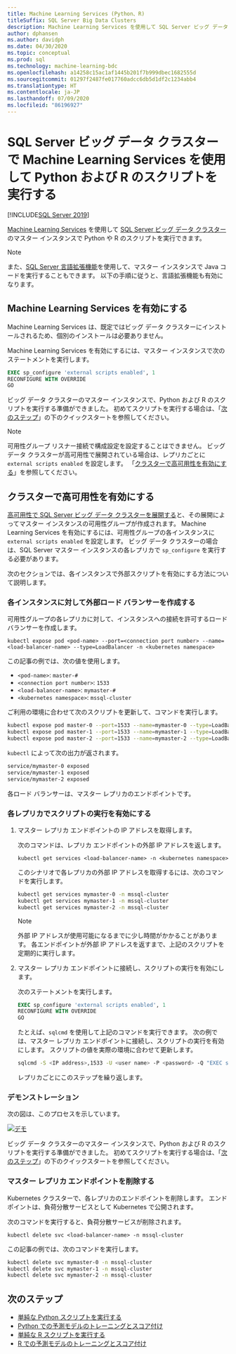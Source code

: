 ```yaml
---
title: Machine Learning Services (Python、R)
titleSuffix: SQL Server Big Data Clusters
description: Machine Learning Services を使用して SQL Server ビッグ データ クラスターのマスター インスタンスで Python や R のスクリプトを実行する方法について説明します。
author: dphansen
ms.author: davidph
ms.date: 04/30/2020
ms.topic: conceptual
ms.prod: sql
ms.technology: machine-learning-bdc
ms.openlocfilehash: a14258c15ac1af1445b201f7b999dbec1682555d
ms.sourcegitcommit: 01297f2487fe017760adcc6db5d1df2c1234abb4
ms.translationtype: HT
ms.contentlocale: ja-JP
ms.lasthandoff: 07/09/2020
ms.locfileid: "86196927"
---
```

# <a name="run-python-and-r-scripts-with-machine-learning-services-on-sql-server-big-data-clusters"></a>SQL Server ビッグ データ クラスターで Machine Learning Services を使用して Python および R のスクリプトを実行する

[!INCLUDE[SQL Server 2019](../includes/applies-to-version/sqlserver2019.md)]

[Machine Learning Services](../machine-learning/index.yml) を使用して [SQL Server ビッグ データ クラスター](big-data-cluster-overview.md)のマスター インスタンスで Python や R のスクリプトを実行できます。

> [!NOTE]
> また、[SQL Server 言語拡張機能](../language-extensions/language-extensions-overview.md)を使用して、マスター インスタンスで Java コードを実行することもできます。 以下の手順に従うと、言語拡張機能も有効になります。

## <a name="enable-machine-learning-services"></a>Machine Learning Services を有効にする

Machine Learning Services は、既定ではビッグ データ クラスターにインストールされるため、個別のインストールは必要ありません。

Machine Learning Services を有効にするには、マスター インスタンスで次のステートメントを実行します。

```sql
EXEC sp_configure 'external scripts enabled', 1
RECONFIGURE WITH OVERRIDE
GO
```

ビッグ データ クラスターのマスター インスタンスで、Python および R のスクリプトを実行する準備ができました。 初めてスクリプトを実行する場合は、「[次のステップ](#next-steps)」の下のクイックスタートを参照してください。

>[!NOTE]
>可用性グループ リスナー接続で構成設定を設定することはできません。 ビッグ データ クラスターが高可用性で展開されている場合は、レプリカごとに `external scripts enabled` を設定します。 「[クラスターで高可用性を有効にする](#enable-on-cluster-with-high-availability)」を参照してください。

## <a name="enable-on-cluster-with-high-availability"></a>クラスターで高可用性を有効にする

[高可用性で SQL Server ビッグ データ クラスターを展開する](deployment-high-availability.md)と、その展開によってマスター インスタンスの可用性グループが作成されます。 Machine Learning Services を有効にするには、可用性グループの各インスタンスに `external scripts enabled` を設定します。 ビッグ データ クラスターの場合は、SQL Server マスター インスタンスの各レプリカで `sp_configure` を実行する必要があります。

次のセクションでは、各インスタンスで外部スクリプトを有効にする方法について説明します。

### <a name="create-an-external-load-balancer-for-each-instance"></a>各インスタンスに対して外部ロード バランサーを作成する

可用性グループの各レプリカに対して、インスタンスへの接続を許可するロード バランサーを作成します。 

`kubectl expose pod <pod-name> --port=<connection port number> --name=<load-balancer-name> --type=LoadBalancer -n <kubernetes namespace>`

この記事の例では、次の値を使用します。

- `<pod-name>`: `master-#`
- `<connection port number>`: `1533`
- `<load-balancer-name>`: `mymaster-#`
- `<kubernetes namespace>`: `mssql-cluster`

ご利用の環境に合わせて次のスクリプトを更新して、コマンドを実行します。

```bash
kubectl expose pod master-0 --port=1533 --name=mymaster-0 --type=LoadBalancer -n mssql-cluster 
kubectl expose pod master-1 --port=1533 --name=mymaster-1 --type=LoadBalancer -n mssql-cluster
kubectl expose pod master-2 --port=1533 --name=mymaster-2 --type=LoadBalancer -n mssql-cluster 
```

`kubectl` によって次の出力が返されます。

```bash
service/mymaster-0 exposed
service/mymaster-1 exposed
service/mymaster-2 exposed
```

各ロード バランサーは、マスター レプリカのエンドポイントです。

### <a name="enable-script-execution-on-each-replica"></a>各レプリカでスクリプトの実行を有効にする

1. マスター レプリカ エンドポイントの IP アドレスを取得します。

   次のコマンドは、レプリカ エンドポイントの外部 IP アドレスを返します。 

   `kubectl get services <load-balancer-name> -n <kubernetes namespace>`

   このシナリオで各レプリカの外部 IP アドレスを取得するには、次のコマンドを実行します。

   ```bash
   kubectl get services mymaster-0 -n mssql-cluster
   kubectl get services mymaster-1 -n mssql-cluster
   kubectl get services mymaster-2 -n mssql-cluster
   ```

   >[!NOTE]
   > 外部 IP アドレスが使用可能になるまでに少し時間がかかることがあります。 各エンドポイントが外部 IP アドレスを返すまで、上記のスクリプトを定期的に実行します。

1. マスター レプリカ エンドポイントに接続し、スクリプトの実行を有効にします。

    次のステートメントを実行します。

    ```sql
    EXEC sp_configure 'external scripts enabled', 1
    RECONFIGURE WITH OVERRIDE
    GO
    ```

   たとえば、`sqlcmd` を使用して上記のコマンドを実行できます。 次の例では、マスター レプリカ エンドポイントに接続し、スクリプトの実行を有効にします。 スクリプトの値を実際の環境に合わせて更新します。

   ```bash
   sqlcmd -S <IP address>,1533 -U <user name> -P <password> -Q "EXEC sp_configure 'external scripts enabled', 1; RECONFIGURE WITH OVERRIDE;"
   ```

   レプリカごとにこのステップを繰り返します。

### <a name="demonstration"></a>デモンストレーション

次の図は、このプロセスを示しています。

[![デモ](media/machine-learning-services/example-kube-enable-scripts.png "Kubernetes でのデモンストレーション対応機能")](media/machine-learning-services/example-kube-enable-scripts.png#lightbox)

ビッグ データ クラスターのマスター インスタンスで、Python および R のスクリプトを実行する準備ができました。 初めてスクリプトを実行する場合は、「[次のステップ](#next-steps)」の下のクイックスタートを参照してください。

### <a name="delete-the-master-replica-endpoints"></a>マスター レプリカ エンドポイントを削除する

Kubernetes クラスターで、各レプリカのエンドポイントを削除します。 エンドポイントは、負荷分散サービスとして Kubernetes で公開されます。

次のコマンドを実行すると、負荷分散サービスが削除されます。

`kubectl delete svc <load-balancer-name> -n mssql-cluster`

この記事の例では、次のコマンドを実行します。

```bash
kubectl delete svc mymaster-0 -n mssql-cluster
kubectl delete svc mymaster-1 -n mssql-cluster
kubectl delete svc mymaster-2 -n mssql-cluster
```

## <a name="next-steps"></a>次のステップ

+ [単純な Python スクリプトを実行する](../machine-learning/tutorials/quickstart-python-create-script.md?toc=/sql/toc.json)
+ [Python での予測モデルのトレーニングとスコア付け](../machine-learning/tutorials/quickstart-python-train-score-model.md?toc=/sql/toc.json)
+ [単純な R スクリプトを実行する](../machine-learning/tutorials/quickstart-r-create-script.md?toc=/sql/toc.json)
+ [R での予測モデルのトレーニングとスコア付け](../machine-learning/tutorials/quickstart-r-train-score-model.md?toc=/sql/toc.json)
